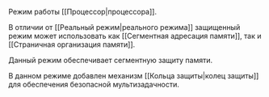Режим работы [[Процессор|процессора]].

В отличии от [[Реальный режим|реального режима]] защищенный режим может использовать как [[Сегментная адресация памяти]], так и [[Страничная организация памяти]].


Данный режим обеспечивает сегментную защиту памяти.

В данном режиме добавлен механизм [[Кольца защиты|колец защиты]] для обеспечения безопасной мультизадачности.